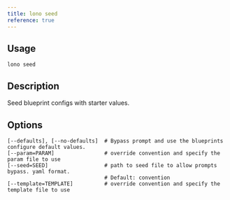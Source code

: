 ```yaml
---
title: lono seed
reference: true
---
```


## Usage

    lono seed

## Description

Seed blueprint configs with starter values.


## Options

```
[--defaults], [--no-defaults]  # Bypass prompt and use the blueprints configure default values.
[--param=PARAM]                # override convention and specify the param file to use
[--seed=SEED]                  # path to seed file to allow prompts bypass. yaml format.
                               # Default: convention
[--template=TEMPLATE]          # override convention and specify the template file to use
```


